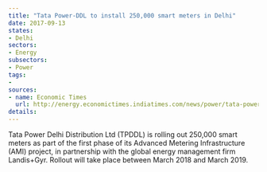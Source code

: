```yaml
---
title: "Tata Power-DDL to install 250,000 smart meters in Delhi"
date: 2017-09-13
states:
- Delhi
sectors:
- Energy
subsectors:
- Power
tags:
- 
sources:
- name: Economic Times
  url: http://energy.economictimes.indiatimes.com/news/power/tata-power-distribution-firm-rolls-out-mega-smart-metering-drive-for-consumers/60365543
details:
---
```


Tata Power Delhi Distribution Ltd (TPDDL) is rolling out 250,000 smart meters as part of the first phase of its Advanced Metering Infrastructure (AMI) project, in partnership with the global energy management firm Landis+Gyr. Rollout will take place between March 2018 and March 2019. 
